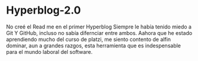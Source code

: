 # Hyperblog-2.0
No creé el Read me en el primer  Hyperblog
Siempre le había tenido miedo a Git Y GitHub, incluso no sabía difernciar entre ambos.
Aahora que he estado aprendiendo mucho del curso de platzi, me siento contento de alfin 
dominar, aun a grandes razgos, esta herramienta que es indespensable para el mundo laboral del
software.
